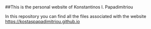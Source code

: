 ##This is the personal website of Konstantinos I. Papadimitriou

In this repository you can find all the files associated with the website https://kostaspapadimitriou.github.io
